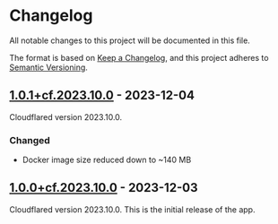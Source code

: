 # Changelog

All notable changes to this project will be documented in this file.

The format is based on [Keep a Changelog](https://keepachangelog.com/en/1.0.0/),
and this project adheres to [Semantic Versioning](https://semver.org/spec/v2.0.0.html).

## [1.0.1+cf.2023.10.0] - 2023-12-04
Cloudflared version 2023.10.0.

### Changed
- Docker image size reduced down to ~140 MB

## [1.0.0+cf.2023.10.0] - 2023-12-03
Cloudflared version 2023.10.0.
This is the initial release of the app.

[Unreleased]: https://github.com/Radiokot/umbrel-cloudflared/compare/1.0.1+cf.2023.10.0...HEAD
[1.0.1+cf.2023.10.0]: https://github.com/Radiokot/umbrel-cloudflared/compare/1.0.0+cf.2023.10.0...1.0.1+cf.2023.10.0
[1.0.0+cf.2023.10.0]: https://github.com/Radiokot/umbrel-cloudflared/compare/6f17c2e531a30f65ee48ce67ae70e15dd6a778ef...1.0.0+cf.2023.10.0
